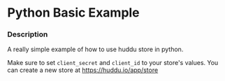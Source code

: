 # Python Basic Example

### Description

A really simple example of how to use huddu store in python.

Make sure to set `client_secret` and `client_id` to your store's values.
You can create a new store at https://huddu.io/app/store